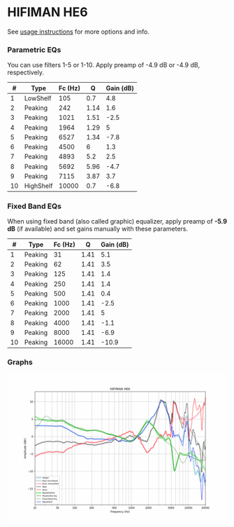 # HIFIMAN HE6
See [usage instructions](https://github.com/jaakkopasanen/AutoEq#usage) for more options and info.

### Parametric EQs
You can use filters 1-5 or 1-10. Apply preamp of -4.9 dB or -4.9 dB, respectively.

|   # | Type      |   Fc (Hz) |    Q |   Gain (dB) |
|-----|-----------|-----------|------|-------------|
|   1 | LowShelf  |       105 | 0.7  |         4.8 |
|   2 | Peaking   |       242 | 1.14 |         1.6 |
|   3 | Peaking   |      1021 | 1.51 |        -2.5 |
|   4 | Peaking   |      1964 | 1.29 |         5   |
|   5 | Peaking   |      6527 | 1.34 |        -7.8 |
|   6 | Peaking   |      4500 | 6    |         1.3 |
|   7 | Peaking   |      4893 | 5.2  |         2.5 |
|   8 | Peaking   |      5692 | 5.96 |        -4.7 |
|   9 | Peaking   |      7115 | 3.87 |         3.7 |
|  10 | HighShelf |     10000 | 0.7  |        -6.8 |

### Fixed Band EQs
When using fixed band (also called graphic) equalizer, apply preamp of **-5.9 dB** (if available) and set gains manually with these parameters.

|   # | Type    |   Fc (Hz) |    Q |   Gain (dB) |
|-----|---------|-----------|------|-------------|
|   1 | Peaking |        31 | 1.41 |         5.1 |
|   2 | Peaking |        62 | 1.41 |         3.5 |
|   3 | Peaking |       125 | 1.41 |         1.4 |
|   4 | Peaking |       250 | 1.41 |         1.4 |
|   5 | Peaking |       500 | 1.41 |         0.4 |
|   6 | Peaking |      1000 | 1.41 |        -2.5 |
|   7 | Peaking |      2000 | 1.41 |         5   |
|   8 | Peaking |      4000 | 1.41 |        -1.1 |
|   9 | Peaking |      8000 | 1.41 |        -6.9 |
|  10 | Peaking |     16000 | 1.41 |       -10.9 |

### Graphs
![](./HIFIMAN%20HE6.png)
